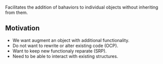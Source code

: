 Facilitates the addition of bahaviors to individual objects without inheriting from them.
## Motivation
- We want augment an object with additional functionality.
- Do not want to rewrite or alter existing code (OCP).
- Want to keep new functionaly reparate (SRP).
- Need to be able to interact with existing structures.